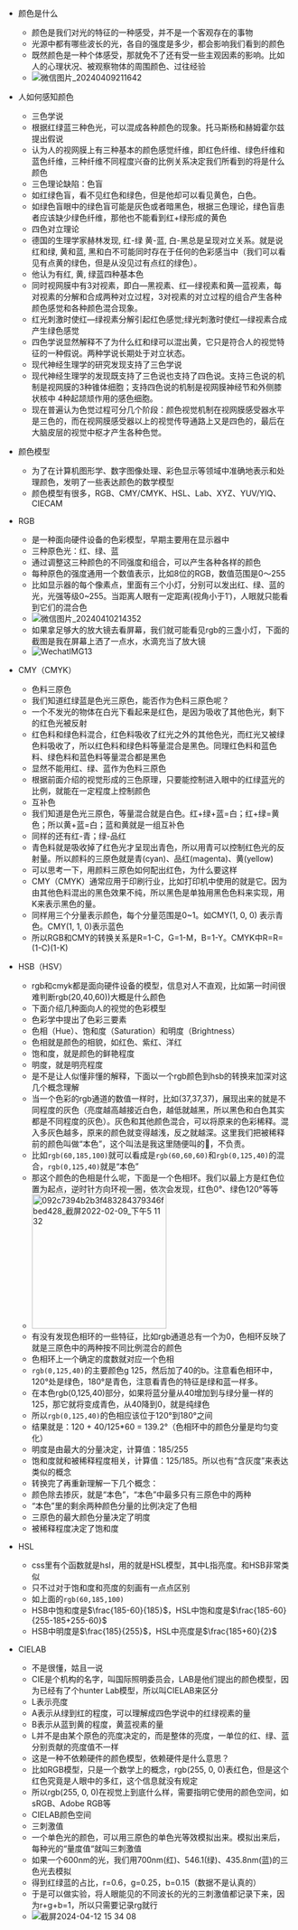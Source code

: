 - 颜色是什么
  - 颜色是我们对光的特征的一种感受，并不是一个客观存在的事物
  - 光源中都有哪些波长的光，各自的强度是多少，都会影响我们看到的颜色
  - 既然颜色是一种个体感受，那就免不了还有受一些主观因素的影响。比如人的心理状况、被观察物体的周围颜色、过往经验
  - ![微信图片_20240409211642](https://github.com/zhaoyan11/template-for-eslint/assets/27720345/9ac65f2f-2bbb-4e13-89f4-f8adfc21c522)
  
- 人如何感知颜色
  - 三色学说
  - 根据红绿蓝三种色光，可以混成各种颜色的现象。托马斯杨和赫姆霍尔兹提出假说
  - 认为人的视网膜上有三种基本的颜色感觉纤维，即红色纤维、绿色纤维和蓝色纤维，三种纤维不同程度兴奋的比例关系决定我们所看到的将是什么颜色
  - 三色理论缺陷：色盲
  - 如红绿色盲，看不见红色和绿色，但是他却可以看见黄色，白色。
  - 如绿色盲眼中的绿色盲可能是灰色或者暗黑色，根据三色理论，绿色盲患者应该缺少绿色纤维，那他也不能看到红+绿形成的黄色
  - 四色对立理论
  - 德国的生理学家赫林发现, 红-绿 黄-蓝, 白-黑总是呈现对立关系。就是说红和绿, 黄和蓝, 黑和白不可能同时存在于任何的色彩感当中（我们可以看见有点黄的绿色，但是从没见过有点红的绿色）。
  - 他认为有红, 黄, 绿蓝四种基本色
  - 同时视网膜中有3对视素，即白—黑视素、红—绿视素和黄—蓝视素，每对视素的分解和合成两种对立过程，3对视素的对立过程的组合产生各种颜色感觉和各种颜色混合现象。
  - 红光刺激时使红—绿视素分解引起红色感觉;绿光刺激时使红—绿视素合成产生绿色感觉
  - 四色学说显然解释不了为什么红和绿可以混出黄，它只是符合人的视觉特征的一种假说。两种学说长期处于对立状态。
  - 现代神经生理学的研究发现支持了三色学说
  - 现代神经生理学的发现既支持了三色说也支持了四色说。支持三色说的机制是视网膜的3种锥体细胞；支持四色说的机制是视网膜神经节和外侧膝状核中 4种起颉颃作用的感色细胞。
  - 现在普遍认为色觉过程可分几个阶段：颜色视觉机制在视网膜感受器水平是三色的，而在视网膜感受器以上的视觉传导通路上又是四色的，最后在大脑皮层的视觉中枢才产生各种色觉。

- 颜色模型
  - 为了在计算机图形学、数字图像处理、彩色显示等领域中准确地表示和处理颜色，发明了一些表达颜色的数学模型
  - 颜色模型有很多，RGB、CMY/CMYK、HSL、Lab、XYZ、YUV/YIQ、CIECAM
 
- RGB
  - 是一种面向硬件设备的色彩模型，早期主要用在显示器中 
  - 三种原色光：红、绿、蓝
  - 通过调整这三种颜色的不同强度和组合，可以产生各种各样的颜色
  - 每种原色的强度通用一个数值表示，比如8位的RGB，数值范围是0～255
  - 比如显示器的每个像素点，里面有三个小灯，分别可以发出红、绿、蓝的光，光强等级0~255。当距离人眼有一定距离(视角小于1′)，人眼就只能看到它们的混合色
  - ![微信图片_20240410214352](https://github.com/zhaoyan11/template-for-eslint/assets/27720345/95109e54-77d6-4eae-8203-f23cfa4e0ff6)
  - 如果拿足够大的放大镜去看屏幕，我们就可能看见rgb的三盏小灯，下面的截图是我在屏幕上洒了一点水，水滴充当了放大镜
  - ![WechatIMG13](https://github.com/zhaoyan11/template-for-eslint/assets/27720345/8c0441b9-4779-4ded-af69-217af60a845a)

- CMY（CMYK）
  - 色料三原色
  - 我们知道红绿蓝是色光三原色，能否作为色料三原色呢？
  - 一个不发光的物体在白光下看起来是红色，是因为吸收了其他色光，剩下的红色光被反射
  - 红色料和绿色料混合，红色料吸收了红光之外的其他色光，而红光又被绿色料吸收了，所以红色料和绿色料等量混合是黑色。同理红色料和蓝色料、绿色料和蓝色料等量混合都是黑色
  - 显然不能用红、绿、蓝作为色料三原色
  - 根据前面介绍的视觉形成的三色原理，只要能控制进入眼中的红绿蓝光的比例，就能在一定程度上控制颜色
  - 互补色
  - 我们知道是色光三原色，等量混合就是白色。红+绿+蓝=白；红+绿=黄色；所以黄+蓝=白；蓝和黄就是一组互补色
  - 同样的还有红-青；绿-品红
  - 青色料就是吸收掉了红色光才呈现出青色，所以用青可以控制红色光的反射量。所以颜料的三原色就是青(cyan)、品红(magenta)、黄(yellow)
  - 可以思考一下，用颜料三原色如何配出红色，为什么要这样
  - CMY（CMYK）通常应用于印刷行业，比如打印机中使用的就是它。因为由其他色料混出的黑色效果不纯，所以黑色是单独用黑色色料来实现，用K来表示黑色的量。
  - 同样用三个分量表示颜色，每个分量范围是0~1。如CMY(1, 0, 0) 表示青色。CMY(1, 1, 0)表示蓝色
  - 所以RGB和CMY的转换关系是R=1-C，G=1-M，B=1-Y。CMYK中R=R=(1-C)(1-K)

- HSB（HSV）
  - rgb和cmyk都是面向硬件设备的模型，信息对人不直观，比如第一时间很难判断rgb(20,40,60))大概是什么颜色
  - 下面介绍几种面向人的视觉的色彩模型
  - 色彩学中提出了色彩三要素
  - 色相（Hue）、饱和度（Saturation）和明度（Brightness）
  - 色相就是颜色的相貌，如红色、紫红、洋红
  - 饱和度，就是颜色的鲜艳程度
  - 明度，就是明亮程度
  - 是不是让人似懂非懂的解释，下面以一个rgb颜色到hsb的转换来加深对这几个概念理解
  - 当一个色彩的rgb通道的数值一样时，比如(37,37,37)，展现出来的就是不同程度的灰色（亮度越高越接近白色，越低就越黑，所以黑色和白色其实都是不同程度的灰色）。灰色和其他颜色混合，可以将原来的色彩稀释。混入多灰色越多，原来的颜色就变得越浅，反之就越深。这里我们把被稀释前的颜色叫做“本色”，这个叫法是我这里随便叫的🫤，不负责。
  - 比如`rgb(60,185,100)`就可以看成是`rgb(60,60,60)`和`rgb(0,125,40)`的混合，`rgb(0,125,40)`就是“本色”
  - 那这个颜色的色相是什么呢，下面是一个色相环。我们以最上方是红色位置为起点，逆时针方向环视一圈，依次会发现，红色0°、绿色120°等等
  - <img width="238" alt="092c7394b2b3f483284379346fbed428_截屏2022-02-09_下午5 11 32" src="https://github.com/zhaoyan11/template-for-eslint/assets/27720345/9f3c1386-4e70-4794-ad7d-698966d4a487">
  - 有没有发现色相环的一些特征，比如rgb通道总有一个为0，色相环反映了就是三原色中的两种按不同比例混合的颜色
  - 色相环上一个确定的度数就对应一个色相
  - `rgb(0,125,40)`的主要颜色g 125，然后加了40的b。注意看色相环中，120°处是绿色，180°是青色，注意看青色的特征是绿和蓝一样多。
  - 在本色rgb(0,125,40)部分，如果将蓝分量从40增加到与绿分量一样的125，那它就将变成青色，从40降到0，就是纯绿色
  - 所以`rgb(0,125,40)`的色相应该位于120°到180°之间
  - 结果就是：120 + 40/125*60 = 139.2°（色相环中的颜色分量是均匀变化）
  - 明度是由最大的分量决定，计算值：185/255
  - 饱和度就和被稀释程度相关，计算值：125/185。所以也有“含灰度”来表达类似的概念
  - 转换完了再重新理解一下几个概念：
  - 颜色除去掺灰，就是“本色”，“本色”中最多只有三原色中的两种
  - “本色”里的剩余两种颜色分量的比例决定了色相
  - 三原色的最大颜色分量决定了明度
  - 被稀释程度决定了饱和度

- HSL
  - css里有个函数就是hsl，用的就是HSL模型，其中L指亮度。和HSB非常类似
  - 只不过对于饱和度和亮度的刻画有一点点区别
  - 如上面的`rgb(60,185,100)`
  - HSB中饱和度是$\frac{185-60}{185}$，HSL中饱和度是$\frac{185-60}{255-185+255-60}$
  - HSB中明度是$\frac{185}{255}$，HSL中亮度是$\frac{185+60}{2}$

- CIELAB
  - 不是很懂，姑且一说
  - CIE是个机构的名字，叫国际照明委员会，LAB是他们提出的颜色模型，因为已经有了个hunter Lab模型，所以叫CIELAB来区分
  - L表示亮度
  - A表示从绿到红的程度，可以理解成四色学说中的红绿视素的量
  - B表示从蓝到黄的程度，黄蓝视素的量
  - L并不是由某个原色的亮度决定的，而是整体的亮度，一单位的红、绿、蓝分别贡献的亮度值不一样
  - 这是一种不依赖硬件的颜色模型，依赖硬件是什么意思？
  - 比如RGB模型，只是一个数学上的概念，rgb(255, 0, 0)表红色，但是这个红色究竟是人眼中的多红，这个信息就没有规定
  - 所以rgb(255, 0, 0)在视觉上到底什么样，需要指明它使用的颜色空间，如sRGB、Adobe RGB等
  - CIELAB颜色空间
  - 三刺激值
  - 一个单色光的颜色，可以用三原色的单色光等效模拟出来。模拟出来后，每种光的“量度值“就叫三刺激值
  - 如果一个600nm的光，我们用700nm(红)、546.1(绿)、435.8nm(蓝)的三色光去模拟
  - 得到红绿蓝的占比，r=0.6，g=0.25，b=0.15（数据不是认真的）
  - 于是可以做实验，将人眼能见的不同波长的光的三刺激值都记录下来，因为r+g+b=1，所以只需要记录rg就行
  - ![截屏2024-04-12 15 34 08](https://github.com/zhaoyan11/template-for-eslint/assets/27720345/e2a2ebc8-671a-4d91-91bb-6b6f791d70f3)

